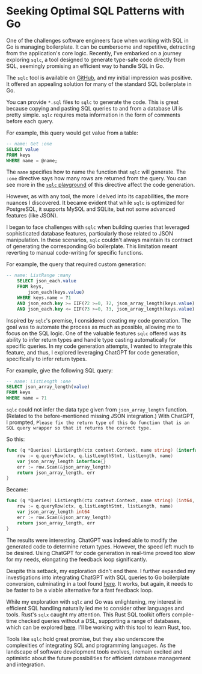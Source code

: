 # Seeking Optimal SQL Patterns with Go

One of the challenges software engineers face when working with SQL in Go is
managing boilerplate. It can be cumbersome and repetitive, detracting from the
application's core logic. Recently, I've embarked on a journey exploring `sqlc`,
a tool designed to generate type-safe code directly from SQL, seemingly
promising an efficient way to handle SQL in Go.

The `sqlc` tool is available on [GitHub](https://github.com/sqlc-dev/sqlc), and
my initial impression was positive. It offered an appealing solution for many of
the standard SQL boilerplate in Go.

You can provide `*.sql` files to `sqlc` to generate the code. This is great
because copying and pasting SQL queries to and from a database UI is pretty
simple. `sqlc` requires meta information in the form of comments before each
query.

For example, this query would get value from a table:

```sql
-- name: Get :one
SELECT value
FROM keys
WHERE name = @name;
```

The `name` specifies how to name the function that `sqlc` will generate. The
`:one` directive says how many rows are returned from the query. You can see
more in the
[`sqlc` playground](https://play.sqlc.dev/p/be794afff24aaa250f2ab773b80bf4625def2b18d4cd564adf6e4a25ff8079b5)
of this directive affect the code generation.

However, as with any tool, the more I delved into its capabilities, the more
nuances I discovered. It became evident that while `sqlc` is optimized for
PostgreSQL, it supports MySQL and SQLite, but not some advanced features (like
JSON).

I began to face challenges with `sqlc` when building queries that leveraged
sophisticated database features, particularly those related to JSON
manipulation. In these scenarios, `sqlc` couldn't always maintain its contract
of generating the corresponding Go boilerplate. This limitation meant reverting
to manual code-writing for specific functions.

For example, the query that required custom generation:

```sql
-- name: ListRange :many
	SELECT json_each.value
	FROM keys,
		json_each(keys.value)
	WHERE keys.name = ?1
	AND json_each.key >= IIF(?2 >=0, ?2, json_array_length(keys.value) + ?2)
	AND json_each.key <= IIF(?3 >=0, ?3, json_array_length(keys.value) + ?3);
```

Inspired by `sqlc`'s premise, I considered creating my code generation. The goal
was to automate the process as much as possible, allowing me to focus on the SQL
logic. One of the valuable features `sqlc` offered was its ability to infer
return types and handle type casting automatically for specific queries. In my
code generation attempts, I wanted to integrate this feature, and thus, I
explored leveraging ChatGPT for code generation, specifically to infer return
types.

For example, give the following SQL query:

```sql
-- name: ListLength :one
SELECT json_array_length(value)
FROM keys
WHERE name = ?1
```

`sqlc` could not infer the data type given from `json_array_length` function.
(Related to the before-mentioned missing JSON integration.) With ChatGPT, I
prompted,
`Please fix the return type of this Go function that is an SQL query wrapper so that it returns the correct type.`

So this:

```go
func (q *Queries) ListLength(ctx context.Context, name string) (interface{}, error) {
	row := q.queryRow(ctx, q.listLengthStmt, listLength, name)
	var json_array_length interface{}
	err := row.Scan(&json_array_length)
	return json_array_length, err
}
```

Became:

```go
func (q *Queries) ListLength(ctx context.Context, name string) (int64, error) {
	row := q.queryRow(ctx, q.listLengthStmt, listLength, name)
	var json_array_length int64
	err := row.Scan(&json_array_length)
	return json_array_length, err
}
```

The results were interesting. ChatGPT was indeed able to modify the generated
code to determine return types. However, the speed left much to be desired.
Using ChatGPT for code generation in real-time proved too slow for my needs,
elongating the feedback loop significantly.

Despite this setback, my exploration didn't end there. I further expanded my
investigations into integrating ChatGPT with SQL queries to Go boilerplate
conversion, culminating in a tool found
[here](https://github.com/jtarchie/sqlc-gpt). It works, but again, it needs to
be faster to be a viable alternative for a fast feedback loop.

While my exploration with `sqlc` and Go was enlightening, my interest in
efficient SQL handling naturally led me to consider other languages and tools.
Rust's `sqlx` caught my attention. This Rust SQL toolkit offers compile-time
checked queries without a DSL, supporting a range of databases, which can be
explored [here](https://github.com/launchbadge/sqlx#sqlx-is-not-an-orm). I'll be
working with this tool to learn Rust, too.

Tools like `sqlc` hold great promise, but they also underscore the complexities
of integrating SQL and programming languages. As the landscape of software
development tools evolves, I remain excited and optimistic about the future
possibilities for efficient database management and integration.
